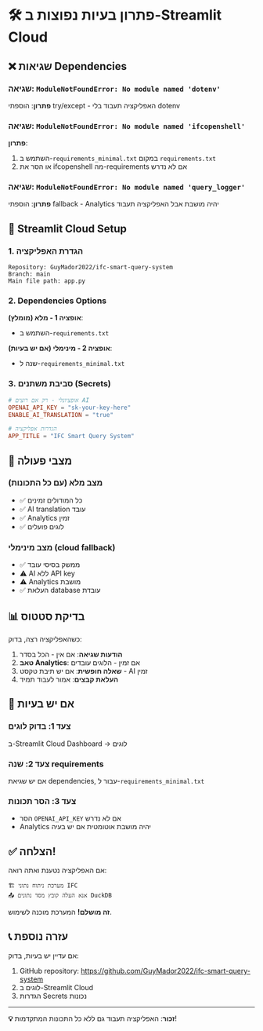 # 🛠️ פתרון בעיות נפוצות ב-Streamlit Cloud

## ❌ שגיאות Dependencies

### שגיאה: `ModuleNotFoundError: No module named 'dotenv'`
**פתרון**: הוספתי try/except - האפליקציה תעבוד בלי dotenv

### שגיאה: `ModuleNotFoundError: No module named 'ifcopenshell'`
**פתרון**: 
1. השתמש ב-`requirements_minimal.txt` במקום `requirements.txt`
2. או הסר את ifcopenshell מה-requirements אם לא נדרש

### שגיאה: `ModuleNotFoundError: No module named 'query_logger'`
**פתרון**: הוספתי fallback - Analytics יהיה מושבת אבל האפליקציה תעבוד

## 🔧 Streamlit Cloud Setup

### 1. הגדרת האפליקציה
```
Repository: GuyMador2022/ifc-smart-query-system
Branch: main
Main file path: app.py
```

### 2. Dependencies Options
**אופציה 1 - מלא (מומלץ)**:
- השתמש ב-`requirements.txt`

**אופציה 2 - מינימלי (אם יש בעיות)**:
- שנה ל-`requirements_minimal.txt`

### 3. סביבת משתנים (Secrets)
```toml
# אופציונלי - רק אם רוצים AI
OPENAI_API_KEY = "sk-your-key-here"
ENABLE_AI_TRANSLATION = "true"

# הגדרות אפליקציה
APP_TITLE = "IFC Smart Query System"
```

## 🚀 מצבי פעולה

### מצב מלא (עם כל התכונות)
- ✅ כל המודולים זמינים
- ✅ AI translation עובד
- ✅ Analytics זמין
- ✅ לוגים פועלים

### מצב מינימלי (cloud fallback)
- ✅ ממשק בסיסי עובד
- ⚠️ AI ללא API key
- ⚠️ Analytics מושבת
- ✅ העלאת database עובדת

## 📊 בדיקת סטטוס

כשהאפליקציה רצה, בדוק:

1. **הודעות שגיאה**: אם אין - הכל בסדר
2. **טאב Analytics**: אם זמין - הלוגים עובדים
3. **שאלה חופשית**: אם יש תיבת טקסט - AI זמין
4. **העלאת קבצים**: אמור לעבוד תמיד

## 🔄 אם יש בעיות

### צעד 1: בדוק לוגים
ב-Streamlit Cloud Dashboard → לוגים

### צעד 2: שנה requirements
אם יש שגיאת dependencies, עבור ל-`requirements_minimal.txt`

### צעד 3: הסר תכונות
- הסר `OPENAI_API_KEY` אם לא נדרש
- Analytics יהיה מושבת אוטומטית אם יש בעיה

## ✅ הצלחה!

אם האפליקציה נטענת ואתה רואה:
```
🏗️ מערכת ניתוח נתוני IFC
📤 אנא העלה קובץ מסד נתונים DuckDB
```

**זה מושלם!** המערכת מוכנה לשימוש.

## 📞 עזרה נוספת

אם עדיין יש בעיות, בדוק:
1. GitHub repository: https://github.com/GuyMador2022/ifc-smart-query-system
2. לוגים ב-Streamlit Cloud
3. הגדרות Secrets נכונות

---

**💡 זכור**: האפליקציה תעבוד גם ללא כל התכונות המתקדמות!